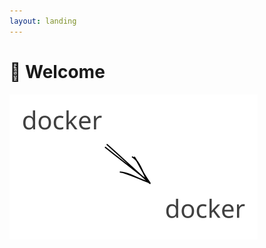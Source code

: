```yaml
---
layout: landing
---
```


# 👋 Welcome

<img src=".gitbook/assets/file.excalidraw (2).svg" alt="" class="gitbook-drawing">
